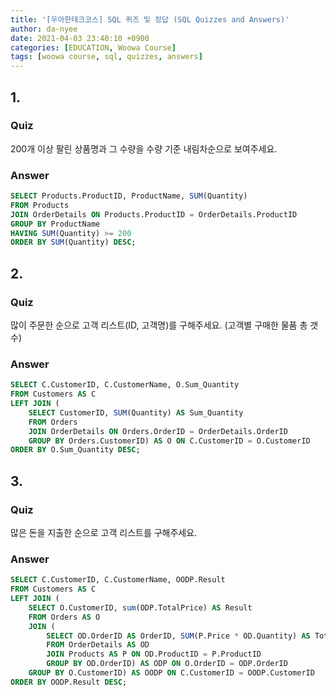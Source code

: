```yaml
---
title: '[우아한테크코스] SQL 퀴즈 및 정답 (SQL Quizzes and Answers)'
author: da-nyee
date: 2021-04-03 23:40:10 +0900
categories: [EDUCATION, Woowa Course]
tags: [woowa course, sql, quizzes, answers]
---
```


## 1.
### Quiz
200개 이상 팔린 상품명과 그 수량을 수량 기준 내림차순으로 보여주세요.

### Answer
```sql
SELECT Products.ProductID, ProductName, SUM(Quantity)
FROM Products
JOIN OrderDetails ON Products.ProductID = OrderDetails.ProductID
GROUP BY ProductName
HAVING SUM(Quantity) >= 200
ORDER BY SUM(Quantity) DESC;
```

## 2.
### Quiz
많이 주문한 순으로 고객 리스트(ID, 고객명)를 구해주세요. (고객별 구매한 물품 총 갯수)

### Answer
```sql
SELECT C.CustomerID, C.CustomerName, O.Sum_Quantity
FROM Customers AS C
LEFT JOIN (
	SELECT CustomerID, SUM(Quantity) AS Sum_Quantity
	FROM Orders
	JOIN OrderDetails ON Orders.OrderID = OrderDetails.OrderID
	GROUP BY Orders.CustomerID) AS O ON C.CustomerID = O.CustomerID
ORDER BY O.Sum_Quantity DESC;
```

## 3.
### Quiz
많은 돈을 지출한 순으로 고객 리스트를 구해주세요.

### Answer
```sql
SELECT C.CustomerID, C.CustomerName, OODP.Result
FROM Customers AS C
LEFT JOIN (
	SELECT O.CustomerID, sum(ODP.TotalPrice) AS Result
	FROM Orders AS O
	JOIN (
		SELECT OD.OrderID AS OrderID, SUM(P.Price * OD.Quantity) AS TotalPrice
		FROM OrderDetails AS OD
		JOIN Products AS P ON OD.ProductID = P.ProductID
		GROUP BY OD.OrderID) AS ODP ON O.OrderID = ODP.OrderID
	GROUP BY O.CustomerID) AS OODP ON C.CustomerID = OODP.CustomerID
ORDER BY OODP.Result DESC;
```